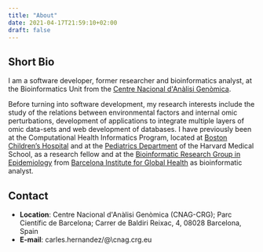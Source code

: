 ```yaml
---
title: "About"
date: 2021-04-17T21:59:10+02:00
draft: false
---
```


## Short Bio

I am a software developer, former researcher and bioinformatics analyst, at the Bioinformatics Unit from the [Centre Nacional d'Anàlisi Genòmica](https://www.cnag.crg.eu).

Before turning into software development, my research interests include the study of the relations between environmental factors and internal omic perturbations, development of applications to integrate multiple layers of omic data-sets and web development of databases. I have previously been at the Computational Health Informatics Program, located at [Boston Children’s Hospital](https://www.childrenshospital.org) and at the [Pediatrics Department](https://connects.catalyst.harvard.edu/Profiles/display/Person/171981) of the Harvard Medical School, as a research fellow and at the [Bioinformatic Research Group in Epidemiology](http://brge.isglobal.org/) from [Barcelona Institute for Global Health](https://www.isglobal.org/) as bioinformatic analyst.

## Contact

  * __Location__: Centre Nacional d'Anàlisi Genòmica (CNAG-CRG); Parc Científic de Barcelona; Carrer de Baldiri Reixac, 4, 08028 Barcelona, Spain
  * __E-mail__: carles.hernandez/@\cnag.crg.eu